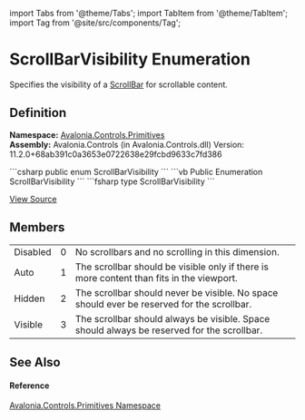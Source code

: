 import Tabs from '@theme/Tabs'; 
import TabItem from '@theme/TabItem'; 
import Tag from '@site/src/components/Tag'; 

# ScrollBarVisibility Enumeration


Specifies the visibility of a <a href="T_Avalonia_Controls_Primitives_ScrollBar">ScrollBar</a> for scrollable content.



## Definition
**Namespace:** <a href="N_Avalonia_Controls_Primitives">Avalonia.Controls.Primitives</a>  
**Assembly:** Avalonia.Controls (in Avalonia.Controls.dll) Version: 11.2.0+68ab391c0a3653e0722638e29fcbd9633c7fd386

<Tabs groupId="api-code-preview">
<TabItem value="csharp" label="C#">
```csharp
public enum ScrollBarVisibility
```
</TabItem>
<TabItem value="vb" label="VB">
```vb
Public Enumeration ScrollBarVisibility
```
</TabItem>
<TabItem value="fsharp" label="F#">
```fsharp
type ScrollBarVisibility
```
</TabItem>
</Tabs>



<a href="https://github.com/AvaloniaUI/Avalonia/tree/master/srcAvalonia.Controls/Primitives/ScrollBarVisibility.cs" title="View the source code">View Source</a>



## Members
<table>
<tr>
<td>Disabled</td>
<td>0</td>
<td>No scrollbars and no scrolling in this dimension.</td>
</tr>
<tr>
<td>Auto</td>
<td>1</td>
<td>The scrollbar should be visible only if there is more content than fits in the viewport.</td>
</tr>
<tr>
<td>Hidden</td>
<td>2</td>
<td>The scrollbar should never be visible. No space should ever be reserved for the scrollbar.</td>
</tr>
<tr>
<td>Visible</td>
<td>3</td>
<td>The scrollbar should always be visible. Space should always be reserved for the scrollbar.</td>
</tr>
</table>

## See Also


#### Reference
<a href="N_Avalonia_Controls_Primitives">Avalonia.Controls.Primitives Namespace</a>  
